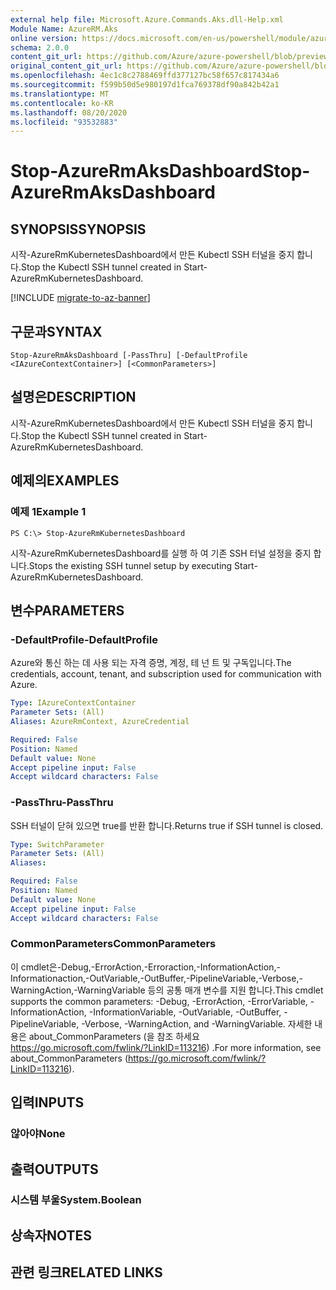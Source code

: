 ```yaml
---
external help file: Microsoft.Azure.Commands.Aks.dll-Help.xml
Module Name: AzureRM.Aks
online version: https://docs.microsoft.com/en-us/powershell/module/azurerm.aks/stop-azurermaksdashboard
schema: 2.0.0
content_git_url: https://github.com/Azure/azure-powershell/blob/preview/src/ResourceManager/Aks/Commands.Aks/help/Stop-AzureRmAksDashboard.md
original_content_git_url: https://github.com/Azure/azure-powershell/blob/preview/src/ResourceManager/Aks/Commands.Aks/help/Stop-AzureRmAksDashboard.md
ms.openlocfilehash: 4ec1c8c2788469ffd377127bc58f657c817434a6
ms.sourcegitcommit: f599b50d5e980197d1fca769378df90a842b42a1
ms.translationtype: MT
ms.contentlocale: ko-KR
ms.lasthandoff: 08/20/2020
ms.locfileid: "93532883"
---
```

# <span data-ttu-id="04e0b-101">Stop-AzureRmAksDashboard</span><span class="sxs-lookup"><span data-stu-id="04e0b-101">Stop-AzureRmAksDashboard</span></span>

## <span data-ttu-id="04e0b-102">SYNOPSIS</span><span class="sxs-lookup"><span data-stu-id="04e0b-102">SYNOPSIS</span></span>
<span data-ttu-id="04e0b-103">시작-AzureRmKubernetesDashboard에서 만든 Kubectl SSH 터널을 중지 합니다.</span><span class="sxs-lookup"><span data-stu-id="04e0b-103">Stop the Kubectl SSH tunnel created in Start-AzureRmKubernetesDashboard.</span></span>

[!INCLUDE [migrate-to-az-banner](../../includes/migrate-to-az-banner.md)]

## <span data-ttu-id="04e0b-104">구문과</span><span class="sxs-lookup"><span data-stu-id="04e0b-104">SYNTAX</span></span>

```
Stop-AzureRmAksDashboard [-PassThru] [-DefaultProfile <IAzureContextContainer>] [<CommonParameters>]
```

## <span data-ttu-id="04e0b-105">설명은</span><span class="sxs-lookup"><span data-stu-id="04e0b-105">DESCRIPTION</span></span>
<span data-ttu-id="04e0b-106">시작-AzureRmKubernetesDashboard에서 만든 Kubectl SSH 터널을 중지 합니다.</span><span class="sxs-lookup"><span data-stu-id="04e0b-106">Stop the Kubectl SSH tunnel created in Start-AzureRmKubernetesDashboard.</span></span>

## <span data-ttu-id="04e0b-107">예제의</span><span class="sxs-lookup"><span data-stu-id="04e0b-107">EXAMPLES</span></span>

### <span data-ttu-id="04e0b-108">예제 1</span><span class="sxs-lookup"><span data-stu-id="04e0b-108">Example 1</span></span>
```
PS C:\> Stop-AzureRmKubernetesDashboard
```

<span data-ttu-id="04e0b-109">시작-AzureRmKubernetesDashboard를 실행 하 여 기존 SSH 터널 설정을 중지 합니다.</span><span class="sxs-lookup"><span data-stu-id="04e0b-109">Stops the existing SSH tunnel setup by executing Start-AzureRmKubernetesDashboard.</span></span>

## <span data-ttu-id="04e0b-110">변수</span><span class="sxs-lookup"><span data-stu-id="04e0b-110">PARAMETERS</span></span>

### <span data-ttu-id="04e0b-111">-DefaultProfile</span><span class="sxs-lookup"><span data-stu-id="04e0b-111">-DefaultProfile</span></span>
<span data-ttu-id="04e0b-112">Azure와 통신 하는 데 사용 되는 자격 증명, 계정, 테 넌 트 및 구독입니다.</span><span class="sxs-lookup"><span data-stu-id="04e0b-112">The credentials, account, tenant, and subscription used for communication with Azure.</span></span>

```yaml
Type: IAzureContextContainer
Parameter Sets: (All)
Aliases: AzureRmContext, AzureCredential

Required: False
Position: Named
Default value: None
Accept pipeline input: False
Accept wildcard characters: False
```

### <span data-ttu-id="04e0b-113">-PassThru</span><span class="sxs-lookup"><span data-stu-id="04e0b-113">-PassThru</span></span>
<span data-ttu-id="04e0b-114">SSH 터널이 닫혀 있으면 true를 반환 합니다.</span><span class="sxs-lookup"><span data-stu-id="04e0b-114">Returns true if SSH tunnel is closed.</span></span>

```yaml
Type: SwitchParameter
Parameter Sets: (All)
Aliases:

Required: False
Position: Named
Default value: None
Accept pipeline input: False
Accept wildcard characters: False
```

### <span data-ttu-id="04e0b-115">CommonParameters</span><span class="sxs-lookup"><span data-stu-id="04e0b-115">CommonParameters</span></span>
<span data-ttu-id="04e0b-116">이 cmdlet은-Debug,-ErrorAction,-Erroraction,-InformationAction,-Informationaction,-OutVariable,-OutBuffer,-PipelineVariable,-Verbose,-WarningAction,-WarningVariable 등의 공통 매개 변수를 지원 합니다.</span><span class="sxs-lookup"><span data-stu-id="04e0b-116">This cmdlet supports the common parameters: -Debug, -ErrorAction, -ErrorVariable, -InformationAction, -InformationVariable, -OutVariable, -OutBuffer, -PipelineVariable, -Verbose, -WarningAction, and -WarningVariable.</span></span> <span data-ttu-id="04e0b-117">자세한 내용은 about_CommonParameters (을 참조 하세요 https://go.microsoft.com/fwlink/?LinkID=113216) .</span><span class="sxs-lookup"><span data-stu-id="04e0b-117">For more information, see about_CommonParameters (https://go.microsoft.com/fwlink/?LinkID=113216).</span></span>

## <span data-ttu-id="04e0b-118">입력</span><span class="sxs-lookup"><span data-stu-id="04e0b-118">INPUTS</span></span>

### <span data-ttu-id="04e0b-119">않아야</span><span class="sxs-lookup"><span data-stu-id="04e0b-119">None</span></span>

## <span data-ttu-id="04e0b-120">출력</span><span class="sxs-lookup"><span data-stu-id="04e0b-120">OUTPUTS</span></span>

### <span data-ttu-id="04e0b-121">시스템 부울</span><span class="sxs-lookup"><span data-stu-id="04e0b-121">System.Boolean</span></span>

## <span data-ttu-id="04e0b-122">상속자</span><span class="sxs-lookup"><span data-stu-id="04e0b-122">NOTES</span></span>

## <span data-ttu-id="04e0b-123">관련 링크</span><span class="sxs-lookup"><span data-stu-id="04e0b-123">RELATED LINKS</span></span>
